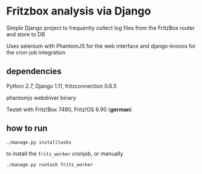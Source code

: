 # Fritzbox analysis via Django

Simple Django project to frequently collect log files
from the FritzBox router and store to DB

Uses selenium with PhantomJS for the web interface
and django-kronos for the cron-job integration

## dependencies

Python 2.7, Django 1.11, fritzconnection 0.6.5

phantomjs webdriver binary

Testet with Fritz!Box 7490, Fritz!OS 6.90 (**german**)

## how to run

```bash
./manage.py installtasks
```
to install the `fritz_worker` cronjob, or manually
```bash
./manage.py runtask fritz_worker
```
